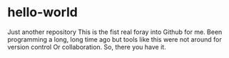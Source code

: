 # hello-world
Just another repository
This is the fist real foray into Github for me.
Been programming a long, long time ago but tools like this were not around for version control
Or collaboration.
So, there you have it.
